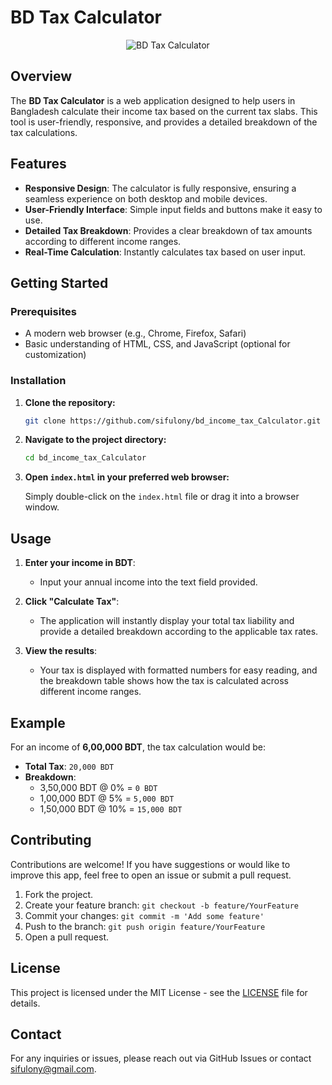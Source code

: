 
# BD Tax Calculator

<p align="center">
  <img src="https://sifulony.github.io/bd_income_tax_Calculator/asset/appshot_20240822_2.png" alt="BD Tax Calculator">
</p>


## Overview

The **BD Tax Calculator** is a web application designed to help users in Bangladesh calculate their income tax based on the current tax slabs. This tool is user-friendly, responsive, and provides a detailed breakdown of the tax calculations.

## Features

- **Responsive Design**: The calculator is fully responsive, ensuring a seamless experience on both desktop and mobile devices.
- **User-Friendly Interface**: Simple input fields and buttons make it easy to use.
- **Detailed Tax Breakdown**: Provides a clear breakdown of tax amounts according to different income ranges.
- **Real-Time Calculation**: Instantly calculates tax based on user input.

## Getting Started

### Prerequisites

- A modern web browser (e.g., Chrome, Firefox, Safari)
- Basic understanding of HTML, CSS, and JavaScript (optional for customization)

### Installation

1. **Clone the repository:**

   ```bash
   git clone https://github.com/sifulony/bd_income_tax_Calculator.git
   ```

2. **Navigate to the project directory:**

   ```bash
   cd bd_income_tax_Calculator
   ```

3. **Open `index.html` in your preferred web browser:**

   Simply double-click on the `index.html` file or drag it into a browser window.

## Usage

1. **Enter your income in BDT**: 
   - Input your annual income into the text field provided.
   
2. **Click "Calculate Tax"**: 
   - The application will instantly display your total tax liability and provide a detailed breakdown according to the applicable tax rates.

3. **View the results**:
   - Your tax is displayed with formatted numbers for easy reading, and the breakdown table shows how the tax is calculated across different income ranges.

## Example

For an income of **6,00,000 BDT**, the tax calculation would be:

- **Total Tax**: `20,000 BDT`
- **Breakdown**:
    - 3,50,000 BDT @ 0% = `0 BDT`
    - 1,00,000 BDT @ 5% = `5,000 BDT`
    - 1,50,000 BDT @ 10% = `15,000 BDT`

## Contributing

Contributions are welcome! If you have suggestions or would like to improve this app, feel free to open an issue or submit a pull request.

1. Fork the project.
2. Create your feature branch: `git checkout -b feature/YourFeature`
3. Commit your changes: `git commit -m 'Add some feature'`
4. Push to the branch: `git push origin feature/YourFeature`
5. Open a pull request.

## License

This project is licensed under the MIT License - see the [LICENSE](LICENSE) file for details.

## Contact

For any inquiries or issues, please reach out via GitHub Issues or contact [sifulony@gmail.com](mailto:sifulony@gmail.com).
